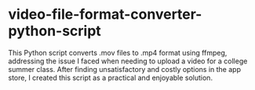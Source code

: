 # video-file-format-converter-python-script
This Python script converts .mov files to .mp4 format using ffmpeg, addressing the issue I faced when needing to upload a video for a college summer class. After finding unsatisfactory and costly options in the app store, I created this script as a practical and enjoyable solution.
